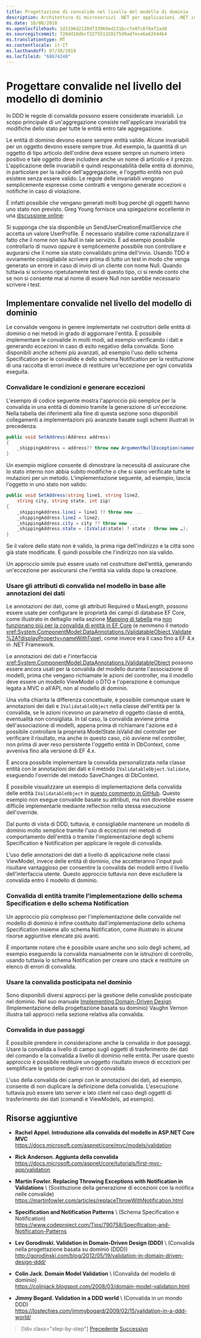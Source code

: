 ```yaml
---
title: Progettazione di convalide nel livello del modello di dominio
description: Architettura di microservizi .NET per applicazioni .NET in contenitori | Informazioni sui concetti chiave delle convalide del modello di dominio.
ms.date: 10/08/2018
ms.openlocfilehash: 1d3196d2130df33969ed231bccfe0fc6f0af2ad8
ms.sourcegitcommit: f20dd18dbcf2275513281f5d9ad7ece6a62644b4
ms.translationtype: MT
ms.contentlocale: it-IT
ms.lasthandoff: 07/30/2019
ms.locfileid: "68674248"
---
```

# <a name="design-validations-in-the-domain-model-layer"></a>Progettare convalide nel livello del modello di dominio

In DDD le regole di convalida possono essere considerate invariabili. Lo scopo principale di un'aggregazione consiste nell'applicare invariabili tra modifiche dello stato per tutte le entità entro tale aggregazione.

Le entità di dominio devono essere sempre entità valide. Alcune invariabili per un oggetto devono essere sempre true. Ad esempio, la quantità di un oggetto di tipo articolo dell'ordine deve essere sempre un numero intero positivo e tale oggetto deve includere anche un nome di articolo e il prezzo. L'applicazione delle invariabili è quindi responsabilità delle entità di dominio, in particolare per la radice dell'aggregazione, e l'oggetto entità non può esistere senza essere valido. Le regole delle invariabili vengono semplicemente espresse come contratti e vengono generate eccezioni o notifiche in caso di violazione.

È infatti possibile che vengano generati molti bug perché gli oggetti hanno uno stato non previsto. Greg Young fornisce una spiegazione eccellente in una [discussione online](https://jeffreypalermo.com/2009/05/the-fallacy-of-the-always-valid-entity/):

Si supponga che sia disponibile un SendUserCreationEmailService che accetta un valore UserProfile. È necessario stabilire come razionalizzare il fatto che il nome non sia Null in tale servizio. È ad esempio possibile controllarlo di nuovo oppure è semplicemente possibile non controllare e augurarsi che il nome sia stato convalidato prima dell'invio. Usando TDD è ovviamente consigliabile scrivere prima di tutto un test in modo che venga generato un errore in caso di invio di un cliente con nome Null. Quando tuttavia si scrivono ripetutamente test di questo tipo, ci si rende conto che se non si consente mai al nome di essere Null non sarebbe necessario scrivere i test.

## <a name="implement-validations-in-the-domain-model-layer"></a>Implementare convalide nel livello del modello di dominio

Le convalide vengono in genere implementate nei costruttori delle entità di dominio o nei metodi in grado di aggiornare l'entità. È possibile implementare le convalide in molti modi, ad esempio verificando i dati e generando eccezioni in caso di esito negativo della convalida. Sono disponibili anche schemi più avanzati, ad esempio l'uso dello schema Specification per le convalide e dello schema Notification per la restituzione di una raccolta di errori invece di restituire un'eccezione per ogni convalida eseguita.

### <a name="validate-conditions-and-throw-exceptions"></a>Convalidare le condizioni e generare eccezioni

L'esempio di codice seguente mostra l'approccio più semplice per la convalida in una entità di dominio tramite la generazione di un'eccezione. Nella tabella dei riferimenti alla fine di questa sezione sono disponibili collegamenti a implementazioni più avanzate basate sugli schemi illustrati in precedenza.

```csharp
public void SetAddress(Address address)
{
    _shippingAddress = address?? throw new ArgumentNullException(nameof(address));
}
```

Un esempio migliore consente di dimostrare la necessità di assicurare che lo stato interno non abbia subito modifiche o che si siano verificate tutte le mutazioni per un metodo. L'implementazione seguente, ad esempio, lascia l'oggetto in uno stato non valido:

```csharp
public void SetAddress(string line1, string line2,
    string city, string state, int zip)
{
    _shippingAddress.line1 = line1 ?? throw new ...
    _shippingAddress.line2 = line2;
    _shippingAddress.city = city ?? throw new ...
    _shippingAddress.state = (IsValid(state) ? state : throw new …);
}
```

Se il valore dello stato non è valido, la prima riga dell'indirizzo e la città sono già state modificate. È quindi possibile che l'indirizzo non sia valido.

Un approccio simile può essere usato nel costruttore dell'entità, generando un'eccezione per assicurarsi che l'entità sia valida dopo la creazione.

### <a name="use-validation-attributes-in-the-model-based-on-data-annotations"></a>Usare gli attributi di convalida nel modello in base alle annotazioni dei dati

Le annotazioni dei dati, come gli attributi Required o MaxLength, possono essere usate per configurare le proprietà dei campi di database EF Core, come illustrato in dettaglio nella sezione [Mapping di tabella](infrastructure-persistence-layer-implemenation-entity-framework-core.md#table-mapping) ma [non funzionano più per la convalida di entità in EF Core](https://github.com/aspnet/EntityFrameworkCore/issues/3680) (e nemmeno il metodo <xref:System.ComponentModel.DataAnnotations.IValidatableObject.Validate%2A?displayProperty=nameWithType>), come invece era il caso fino a EF 4.x in .NET Framework.

Le annotazioni dei dati e l'interfaccia <xref:System.ComponentModel.DataAnnotations.IValidatableObject> possono essere ancora usati per la convalida del modello durante l'associazione di modelli, prima che vengano richiamate le azioni del controller, ma il modello deve essere un modello ViewModel o DTO e l'operazione è comunque legata a MVC o all'API, non al modello di dominio.

Una volta chiarita la differenza concettuale, è possibile comunque usare le annotazioni dei dati e `IValidatableObject` nella classe dell'entità per la convalida, se le azioni ricevono un parametro di oggetto classe di entità, eventualità non consigliata. In tal caso, la convalida avviene prima dell'associazione di modelli, appena prima di richiamare l'azione ed è possibile controllare la proprietà ModelState.IsValid del controller per verificare il risultato, ma anche in questo caso, ciò avviene nel controller, non prima di aver reso persistente l'oggetto entità in DbContext, come avveniva fino alla versione di EF 4.x.

È ancora possibile implementare la convalida personalizzata nella classe entità con le annotazioni dei dati e il metodo `IValidatableObject.Validate`, eseguendo l'override del metodo SaveChanges di DbContext.

È possibile visualizzare un esempio di implementazione della convalida delle entità `IValidatableObject` in [questo commento in GitHub](https://github.com/aspnet/EntityFrameworkCore/issues/3680#issuecomment-155502539). Questo esempio non esegue convalide basate su attributi, ma non dovrebbe essere difficile implementarle mediante reflection nella stessa esecuzione dell'override.

Dal punto di vista di DDD, tuttavia, è consigliabile mantenere un modello di dominio molto semplice tramite l'uso di eccezioni nei metodi di comportamento dell'entità o tramite l'implementazione degli schemi Specification e Notification per applicare le regole di convalida.

L'uso delle annotazioni dei dati a livello di applicazione nelle classi ViewModel, invece delle entità di dominio, che accetteranno l'input può risultare vantaggioso per consentire la convalida dei modelli entro il livello dell'interfaccia utente. Questo approccio tuttavia non deve escludere la convalida entro il modello di dominio.

### <a name="validate-entities-by-implementing-the-specification-pattern-and-the-notification-pattern"></a>Convalida di entità tramite l'implementazione dello schema Specification e dello schema Notification

Un approccio più complesso per l'implementazione delle convalide nel modello di dominio è infine costituito dall'implementazione dello schema Specification insieme allo schema Notification, come illustrato in alcune risorse aggiuntive elencate più avanti.

È importante notare che è possibile usare anche uno solo degli schemi, ad esempio eseguendo la convalida manualmente con le istruzioni di controllo, usando tuttavia lo schema Notification per creare uno stack e restituire un elenco di errori di convalida.

### <a name="use-deferred-validation-in-the-domain"></a>Usare la convalida posticipata nel dominio

Sono disponibili diversi approcci per la gestione delle convalide posticipate nel dominio. Nel suo manuale [Implementing Domain-Driven Design](https://www.amazon.com/Implementing-Domain-Driven-Design-Vaughn-Vernon/dp/0321834577) (Implementazione della progettazione basata su dominio) Vaughn Vernon illustra tali approcci nella sezione relativa alla convalida.

### <a name="two-step-validation"></a>Convalida in due passaggi

È possibile prendere in considerazione anche la convalida in due passaggi. Usare la convalida a livello di campo sugli oggetti di trasferimento dei dati del comando e la convalida a livello di dominio nelle entità. Per usare questo approccio è possibile restituire un oggetto risultato invece di eccezioni per semplificare la gestione degli errori di convalida.

L'uso della convalida dei campi con le annotazioni dei dati, ad esempio, consente di non duplicare la definizione della convalida. L'esecuzione tuttavia può essere lato server e lato client nel caso degli oggetti di trasferimento dei dati (comandi e ViewModels, ad esempio).

## <a name="additional-resources"></a>Risorse aggiuntive

- **Rachel Appel. Introduzione alla convalida del modello in ASP.NET Core MVC** \
  <https://docs.microsoft.com/aspnet/core/mvc/models/validation>

- **Rick Anderson. Aggiunta della convalida** \
  <https://docs.microsoft.com/aspnet/core/tutorials/first-mvc-app/validation>

- **Martin Fowler. Replacing Throwing Exceptions with Notification in Validations** \ (Sostituzione della generazione di eccezioni con la notifica nelle convalide)\
  <https://martinfowler.com/articles/replaceThrowWithNotification.html>

- **Specification and Notification Patterns** \ (Schema Specification e Notification)\
  <https://www.codeproject.com/Tips/790758/Specification-and-Notification-Patterns>

- **Lev Gorodinski. Validation in Domain-Driven Design (DDD)**  \ (Convalida nella progettazione basata su dominio (DDD))\
  <http://gorodinski.com/blog/2012/05/19/validation-in-domain-driven-design-ddd/>

- **Colin Jack. Domain Model Validation** \ (Convalida del modello di dominio)\
  <https://colinjack.blogspot.com/2008/03/domain-model-validation.html>

- **Jimmy Bogard. Validation in a DDD world** \ (Convalida in un mondo DDD)\
  <https://lostechies.com/jimmybogard/2009/02/15/validation-in-a-ddd-world/>

> [!div class="step-by-step"]
> [Precedente](enumeration-classes-over-enum-types.md)
> [Successivo](client-side-validation.md)

